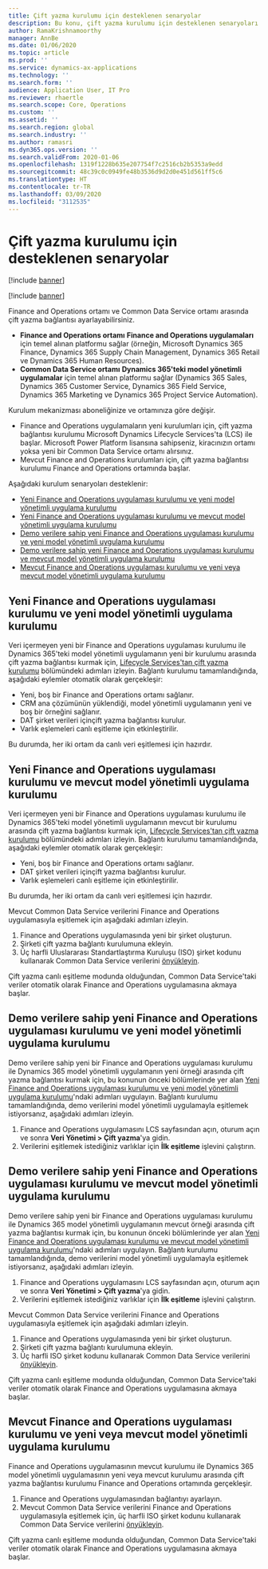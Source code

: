 ```yaml
---
title: Çift yazma kurulumu için desteklenen senaryolar
description: Bu konu, çift yazma kurulumu için desteklenen senaryoları açıklamaktadır.
author: RamaKrishnamoorthy
manager: AnnBe
ms.date: 01/06/2020
ms.topic: article
ms.prod: ''
ms.service: dynamics-ax-applications
ms.technology: ''
ms.search.form: ''
audience: Application User, IT Pro
ms.reviewer: rhaertle
ms.search.scope: Core, Operations
ms.custom: ''
ms.assetid: ''
ms.search.region: global
ms.search.industry: ''
ms.author: ramasri
ms.dyn365.ops.version: ''
ms.search.validFrom: 2020-01-06
ms.openlocfilehash: 1319f1228b635e207754f7c2516cb2b5353a9edd
ms.sourcegitcommit: 48c39c0c0949fe48b3536d9d2d0e451d561ff5c6
ms.translationtype: HT
ms.contentlocale: tr-TR
ms.lasthandoff: 03/09/2020
ms.locfileid: "3112535"
---
```

# <a name="supported-scenarios-for-dual-write-setup"></a>Çift yazma kurulumu için desteklenen senaryolar

[!include [banner](../../includes/banner.md)]

[!include [banner](../../includes/preview-banner.md)]

Finance and Operations ortamı ve Common Data Service ortamı arasında çift yazma bağlantısı ayarlayabilirsiniz.

+ **Finance and Operations ortamı** **Finance and Operations uygulamaları** için temel alınan platformu sağlar (örneğin, Microsoft Dynamics 365 Finance, Dynamics 365 Supply Chain Management, Dynamics 365 Retail ve Dynamics 365 Human Resources).
+ **Common Data Service ortamı** **Dynamics 365'teki model yönetimli uygulamalar** için temel alınan platformu sağlar (Dynamics 365 Sales, Dynamics 365 Customer Service, Dynamics 365 Field Service, Dynamics 365 Marketing ve Dynamics 365 Project Service Automation).

Kurulum mekanizması aboneliğinize ve ortamınıza göre değişir.

+ Finance and Operations uygulamaların yeni kurulumları için, çift yazma bağlantısı kurulumu Microsoft Dynamics Lifecycle Services'ta (LCS) ile başlar. Microsoft Power Platform lisansına sahipseniz, kiracınızın ortamı yoksa yeni bir Common Data Service ortamı alırsınız.
+ Mevcut Finance and Operations kurulumları için, çift yazma bağlantısı kurulumu Finance and Operations ortamında başlar.

Aşağıdaki kurulum senaryoları desteklenir:

+ [Yeni Finance and Operations uygulaması kurulumu ve yeni model yönetimli uygulama kurulumu](#new-new)
+ [Yeni Finance and Operations uygulaması kurulumu ve mevcut model yönetimli uygulama kurulumu](#new-existing)
+ [Demo verilere sahip yeni Finance and Operations uygulaması kurulumu ve yeni model yönetimli uygulama kurulumu](#new-demo-new)
+ [Demo verilere sahip yeni Finance and Operations uygulaması kurulumu ve mevcut model yönetimli uygulama kurulumu](#new-demo-existing)
+ [Mevcut Finance and Operations uygulaması kurulumu ve yeni veya mevcut model yönetimli uygulama kurulumu](#existing-existing)

## <a name="a-new-finance-and-operations-app-instance-and-a-new-model-driven-app-instance"></a><a id="new-new"></a>Yeni Finance and Operations uygulaması kurulumu ve yeni model yönetimli uygulama kurulumu

Veri içermeyen yeni bir Finance and Operations uygulaması kurulumu ile Dynamics 365'teki model yönetimli uygulamanın yeni bir kurulumu arasında çift yazma bağlantısı kurmak için, [Lifecycle Services'tan çift yazma kurulumu](lcs-setup.md) bölümündeki adımları izleyin. Bağlantı kurulumu tamamlandığında, aşağıdaki eylemler otomatik olarak gerçekleşir:

- Yeni, boş bir Finance and Operations ortamı sağlanır.
- CRM ana çözümünün yüklendiği, model yönetimli uygulamanın yeni ve boş bir örneğini sağlanır.
- DAT şirket verileri içinçift yazma bağlantısı kurulur.
- Varlık eşlemeleri canlı eşitleme için etkinleştirilir.

Bu durumda, her iki ortam da canlı veri eşitlemesi için hazırdır.

## <a name="a-new-finance-and-operations-app-instance-and-an-existing-model-driven-app-instance"></a><a id="new-existing"></a>Yeni Finance and Operations uygulaması kurulumu ve mevcut model yönetimli uygulama kurulumu

Veri içermeyen yeni bir Finance and Operations uygulaması kurulumu ile Dynamics 365'teki model yönetimli uygulamanın mevcut bir kurulumu arasında çift yazma bağlantısı kurmak için, [Lifecycle Services'tan çift yazma kurulumu](lcs-setup.md) bölümündeki adımları izleyin. Bağlantı kurulumu tamamlandığında, aşağıdaki eylemler otomatik olarak gerçekleşir:

- Yeni, boş bir Finance and Operations ortamı sağlanır.
- DAT şirket verileri içinçift yazma bağlantısı kurulur.
- Varlık eşlemeleri canlı eşitleme için etkinleştirilir.

Bu durumda, her iki ortam da canlı veri eşitlemesi için hazırdır.

Mevcut Common Data Service verilerini Finance and Operations uygulamasıyla eşitlemek için aşağıdaki adımları izleyin.

1. Finance and Operations uygulamasında yeni bir şirket oluşturun.
2. Şirketi çift yazma bağlantı kurulumuna ekleyin.
3. Üç harfli Uluslararası Standartlaştırma Kuruluşu (ISO) şirket kodunu kullanarak Common Data Service verilerini [önyükleyin](bootstrap-company-data.md).

Çift yazma canlı eşitleme modunda olduğundan, Common Data Service'taki veriler otomatik olarak Finance and Operations uygulamasına akmaya başlar.

## <a name="a-new-finance-and-operations-app-instance-that-has-demo-data-and-a-new-model-driven-app-instance"></a><a id="new-demo-new"></a>Demo verilere sahip yeni Finance and Operations uygulaması kurulumu ve yeni model yönetimli uygulama kurulumu

Demo verilere sahip yeni bir Finance and Operations uygulaması kurulumu ile Dynamics 365 model yönetimli uygulamanın yeni örneği arasında çift yazma bağlantısı kurmak için, bu konunun önceki bölümlerinde yer alan [Yeni Finance and Operations uygulaması kurulumu ve yeni model yönetimli uygulama kurulumu](#new-new)'ndaki adımları uygulayın. Bağlantı kurulumu tamamlandığında, demo verilerini model yönetimli uygulamayla eşitlemek istiyorsanız, aşağıdaki adımları izleyin.

1. Finance and Operations uygulamasını LCS sayfasından açın, oturum açın ve sonra **Veri Yönetimi \> Çift yazma**'ya gidin.
2. Verilerini eşitlemek istediğiniz varlıklar için **İlk eşitleme** işlevini çalıştırın.

## <a name="a-new-finance-and-operations-app-instance-that-has-demo-data-and-an-existing-model-driven-app-instance"></a><a id="new-demo-existing"></a>Demo verilere sahip yeni Finance and Operations uygulaması kurulumu ve mevcut model yönetimli uygulama kurulumu

Demo verilere sahip yeni bir Finance and Operations uygulaması kurulumu ile Dynamics 365 model yönetimli uygulamanın mevcut örneği arasında çift yazma bağlantısı kurmak için, bu konunun önceki bölümlerinde yer alan [Yeni Finance and Operations uygulaması kurulumu ve mevcut model yönetimli uygulama kurulumu](#new-existing)'ndaki adımları uygulayın. Bağlantı kurulumu tamamlandığında, demo verilerini model yönetimli uygulamayla eşitlemek istiyorsanız, aşağıdaki adımları izleyin.

1. Finance and Operations uygulamasını LCS sayfasından açın, oturum açın ve sonra **Veri Yönetimi \> Çift yazma**'ya gidin.
2. Verilerini eşitlemek istediğiniz varlıklar için **İlk eşitleme** işlevini çalıştırın.

Mevcut Common Data Service verilerini Finance and Operations uygulamasıyla eşitlemek için aşağıdaki adımları izleyin.

1. Finance and Operations uygulamasında yeni bir şirket oluşturun.
2. Şirketi çift yazma bağlantı kurulumuna ekleyin.
3. Üç harfli ISO şirket kodunu kullanarak Common Data Service verilerini [önyükleyin](bootstrap-company-data.md).

Çift yazma canlı eşitleme modunda olduğundan, Common Data Service'taki veriler otomatik olarak Finance and Operations uygulamasına akmaya başlar.

## <a name="an-existing-finance-and-operations-app-instance-and-a-new-or-existing-model-driven-app-instance"></a><a id="existing-existing"></a>Mevcut Finance and Operations uygulaması kurulumu ve yeni veya mevcut model yönetimli uygulama kurulumu

Finance and Operations uygulamasının mevcut kurulumu ile Dynamics 365 model yönetimli uygulamasının yeni veya mevcut kurulumu arasında çift yazma bağlantısı kurulumu Finance and Operations ortamında gerçekleşir.

1. Finance and Operations uygulamasından bağlantıyı ayarlayın.
2. Mevcut Common Data Service verilerini Finance and Operations uygulamasıyla eşitlemek için, üç harfli ISO şirket kodunu kullanarak Common Data Service verilerini [önyükleyin](bootstrap-company-data.md).

Çift yazma canlı eşitleme modunda olduğundan, Common Data Service'taki veriler otomatik olarak Finance and Operations uygulamasına akmaya başlar.
